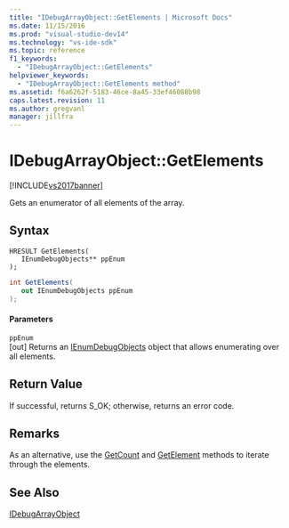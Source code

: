 ```yaml
---
title: "IDebugArrayObject::GetElements | Microsoft Docs"
ms.date: 11/15/2016
ms.prod: "visual-studio-dev14"
ms.technology: "vs-ide-sdk"
ms.topic: reference
f1_keywords: 
  - "IDebugArrayObject::GetElements"
helpviewer_keywords: 
  - "IDebugArrayObject::GetElements method"
ms.assetid: f6a6262f-5183-46ce-8a45-33ef46088b98
caps.latest.revision: 11
ms.author: gregvanl
manager: jillfra
---
```

# IDebugArrayObject::GetElements
[!INCLUDE[vs2017banner](../../../includes/vs2017banner.md)]

Gets an enumerator of all elements of the array.  
  
## Syntax  
  
```cpp#  
HRESULT GetElements(   
   IEnumDebugObjects** ppEnum  
);  
```  
  
```csharp  
int GetElements(  
   out IEnumDebugObjects ppEnum  
);  
```  
  
#### Parameters  
 `ppEnum`  
 [out] Returns an [IEnumDebugObjects](../../../extensibility/debugger/reference/ienumdebugobjects.md) object that allows enumerating over all elements.  
  
## Return Value  
 If successful, returns S_OK; otherwise, returns an error code.  
  
## Remarks  
 As an alternative, use the [GetCount](../../../extensibility/debugger/reference/idebugarrayobject-getcount.md) and [GetElement](../../../extensibility/debugger/reference/idebugarrayobject-getelement.md) methods to iterate through the elements.  
  
## See Also  
 [IDebugArrayObject](../../../extensibility/debugger/reference/idebugarrayobject.md)
